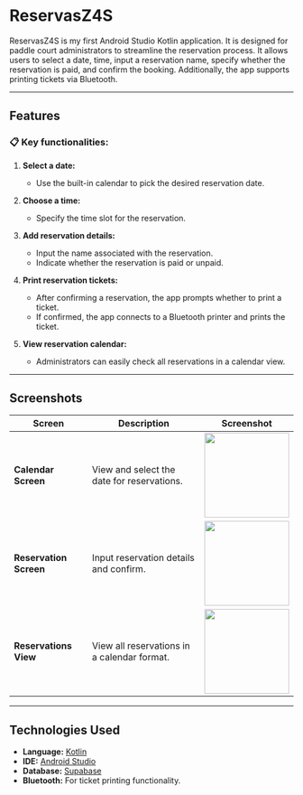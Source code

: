 # ReservasZ4S

ReservasZ4S is my first Android Studio Kotlin application.
It is designed for paddle court administrators to streamline the reservation process. 
It allows users to select a date, time, input a reservation name, specify whether the reservation is paid, and confirm the booking. 
Additionally, the app supports printing tickets via Bluetooth.

---

## Features

### 📋 Key functionalities:
1. **Select a date:**  
   - Use the built-in calendar to pick the desired reservation date.

2. **Choose a time:**  
   - Specify the time slot for the reservation.

3. **Add reservation details:**  
   - Input the name associated with the reservation.
   - Indicate whether the reservation is paid or unpaid.

4. **Print reservation tickets:**  
   - After confirming a reservation, the app prompts whether to print a ticket.
   - If confirmed, the app connects to a Bluetooth printer and prints the ticket.

5. **View reservation calendar:**  
   - Administrators can easily check all reservations in a calendar view.

---

## Screenshots

| Screen                | Description                                   | Screenshot                                                                 |
|-----------------------|-----------------------------------------------|----------------------------------------------------------------------------|
| **Calendar Screen**   | View and select the date for reservations.   | <div align="center"><img src="https://github.com/user-attachments/assets/f6e90b2b-a178-41ba-b003-376c1ab22e0e" width="150" /></div>             |
| **Reservation Screen**| Input reservation details and confirm.       | <div align="center"><img src="https://github.com/user-attachments/assets/da188497-0305-43e8-a71f-be811a807150" width="150" /></div>             |
| **Reservations View** | View all reservations in a calendar format.  |<div align="center"><img src="https://github.com/user-attachments/assets/a9b39abc-1d08-49b6-939e-d7210fd7c3f4" width="150" /></div>                |

---

## Technologies Used

- **Language:** [Kotlin](https://kotlinlang.org/)
- **IDE:** [Android Studio](https://developer.android.com/studio)
- **Database:** [Supabase](https://supabase.com)
- **Bluetooth:** For ticket printing functionality.
